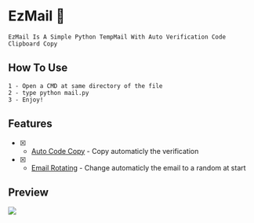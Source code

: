 # EzMail 📨

```
EzMail Is A Simple Python TempMail With Auto Verification Code Clipboard Copy
```

## How To Use

```
1 - Open a CMD at same directory of the file
2 - type python mail.py
3 - Enjoy!
```

## Features

- [x] - [Auto Code Copy]() - Copy automaticly the verification
- [x] - [Email Rotating]() - Change automaticly the email to a random at start

## Preview

<img src="https://user-images.githubusercontent.com/99289712/194922623-cfa6efb4-e153-40bb-9414-063362d16585.png"/>
